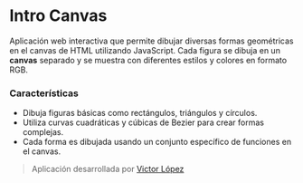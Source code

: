# Intro Canvas

Aplicación web interactiva que permite dibujar diversas formas geométricas en el canvas de HTML utilizando JavaScript. Cada figura se dibuja en un **canvas** separado y se muestra con diferentes estilos y colores en formato RGB.

### Características

- Dibuja figuras básicas como rectángulos, triángulos y círculos.
- Utiliza curvas cuadráticas y cúbicas de Bezier para crear formas complejas.
- Cada forma es dibujada usando un conjunto específico de funciones en el canvas.

> Aplicación desarrollada por [Victor López](https://www.linkedin.com/in/victor-manuel-l%C3%B3pez-cruz-34bb39349/)